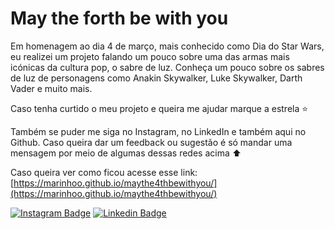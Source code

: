 # May the forth be with you
 
Em homenagem ao dia 4 de março, mais conhecido como Dia do Star Wars, eu realizei um projeto falando um pouco sobre uma das armas mais icónicas da cultura pop, o sabre de luz. Conheça um pouco sobre os sabres de luz de personagens como Anakin Skywalker, Luke Skywalker, Darth Vader e muito mais.
 
Caso tenha curtido o meu projeto e queira me ajudar marque a estrela :star:
 
Também se puder me siga no Instagram, no LinkedIn e também aqui no Github. Caso queira dar um feedback ou sugestão é só mandar uma mensagem por meio de algumas dessas redes acima ⬆️
 
Caso queira ver como ficou acesse esse link: [https://marinhoo.github.io/maythe4thbewithyou/](https://marinhoo.github.io/maythe4thbewithyou/)

[![Instagram Badge](https://img.shields.io/badge/-Instagram-violet?style=flat-square&logo=Instagram&logoColor=white&link=https://www.instagram.com/marinho.dev/)](https://www.instagram.com/marinho.dev/) [![Linkedin Badge](https://img.shields.io/badge/-LinkedIn-blue?style=flat-square&logo=Linkedin&logoColor=white&link=https://www.linkedin.com/in/matheus-lima-71ab321b6/)](https://www.linkedin.com/in/matheus-lima-71ab321b6/)

